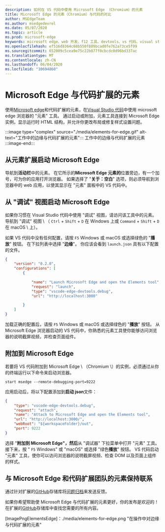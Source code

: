 ```yaml
---
description: 如何在 VS 代码中使用 Microsoft Edge （Chromium）的元素
title: Microsoft Edge 的元素（Chromium）与代码的对比
author: MSEdgeTeam
ms.author: msedgedevrel
ms.date: 05/07/2020
ms.topic: article
ms.prod: microsoft-edge
keywords: microsoft edge、web 开发、f12 工具、devtools、vs 代码、visual studio 代码、元素
ms.openlocfilehash: ef516d8364c68b550f889bcad0fe762a73ce5f99
ms.sourcegitcommit: 652009c5cea9e75c22b077f0cbcdc0d96bd337ac
ms.translationtype: MT
ms.contentlocale: zh-CN
ms.lasthandoff: 06/04/2020
ms.locfileid: "10694860"
---
```

# Microsoft Edge 与代码扩展的元素  

使用[Microsoft edge][VisualstudioMarketplaceElementsMicrosoftEdgeChromium]和代码扩展的元素，在[Visual Studio 代码][VisualstudioCode]中使用 microsoft edge 浏览器的 "元素" 工具。  通过启动或附加，元素工具连接到 Microsoft Edge 实例，显示运行时 HTML 结构，并允许你更改布局或修复样式设置问题。  

:::image type="complex" source="./media/elements-for-edge.gif" alt-text="工作中的边缘与代码扩展的元素":::
   工作中的边缘与代码扩展的元素  
:::image-end:::

<!--![Elements for Edge VS Code extension at work][ImageGifElementsEdge]  -->  

## 从元素扩展启动 Microsoft Edge  

导航到**活动栏**中的元素。  在它所示的**Microsoft Edge 元素的**位置旁边，有一个加号，可为你的应用打开浏览器。  如果选择了 "**关于：空白**" 选项，则必须导航到浏览器中的 web 应用，以使其显示在 "元素" 面板中的 VS 代码中。  

## 从 "调试" 视图启动 Microsoft Edge  

如果你习惯在 Visual Studio 代码中使用 "调试" 视图，请访问该工具中的元素。  导航到 "调试" 视图 \ （ `Ctrl` + `Shift` + `D` 在 Windows 上或 `Command` + `Shift` + `D` 在 macOS \ 上）。  

如果 VS 代码中没有任何配置，请按 `F5` Windows 或 macOS 或选择绿色的 "**播放**" 按钮。 在下拉列表中选择 "**边缘**"。 你应该会看到 `launch.json` 具有以下配置的文件。  

```json
{
    "version": "0.2.0",
    "configurations": [
        {
            
            "name": "Launch Microsoft Edge and open the Elements tool",
            "request": "launch",
            "type": "vscode-edge-devtools.debug",
            "url": "http://localhost:3000"
        
        }
    ]
}
```  

加载正确的配置后，请按 `F5` Windows 或 macOS 或选择绿色的 "**播放**" 按钮。 从 Microsoft Edge 浏览器启动的 VS 代码中，你熟悉的元素工具使你能够访问浏览器的说明截屏视频，并检查页面组件。  

## 附加到 Microsoft Edge  

若要将 VS 代码附加到 Microsoft Edge \ （Chromium \）的实例，必须通过从你的终端运行以下命令来启动浏览器。  

`start msedge --remote-debugging-port=9222`  

应用启动后，将以下配置添加到**启动 json**文件：  

```json
{
    "type": "vscode-edge-devtools.debug",
    "request": "attach",
    "name": "Attach to Microsoft Edge and open the Elements tool",
    "url": "http://localhost:3000/",
    "webRoot": "${workspaceFolder}/out",
    "port": 9222
}
```  

选择 "**附加到 Microsoft Edge"，然后**从 "调试器" 下拉菜单中打开 "元素" 工具。  接下来，按 " `F5` Windows" 或 "macOS" 或选择 "绿色**播放**" 按钮。  VS 代码启动 "元素" 工具，使你可以访问浏览器的说明截屏视频、检查 DOM 以及页面上组件的样式。  

## 与 Microsoft Edge 和代码扩展团队的元素保持联系  

通过针对扩展的[GitHub][GithubMicrosoftVscodeEdgeDevtools]存储库将[问题归档][GithubMicrosoftVscodeEdgeDevtoolsNewIssue]来发送反馈。  

如果你希望帮助使 Microsoft Edge 与代码扩展的元素更好，你的发布是欢迎的！  在扩展的[GitHub][GithubMicrosoftVscodeEdgeDevtools]存储库中查找您需要的所有内容。  

<!-- image links -->  

<!--[ImageGifElementsEdge]: ./media/elements-for-edge.gif "Elements for Edge VS Code extension in action"  -->  
[ImagePngElementsEdge]：./media/elements-for-edge.png "在操作中对边缘与代码扩展的元素"  

<!--links -->  

[VscodeElementsEdge]: ./elements-for-edge.md "Microsoft Edge 与代码扩展的元素 |Microsoft 文档"  

[VisualstudioCode]: https://code.visualstudio.com "Visual Studio 代码"  
[VisualStudioCodeDocs]: https://code.visualstudio.com/Docs "文档 |Visual Studio 代码"   

[GithubMicrosoftVscodeEdgeDevtools]: https://github.com/Microsoft/vscode-edge-devtools "microsoft/vscode-edge-devtools |GitHub"  
[GithubMicrosoftVscodeEdgeDevtoolsNewIssue]: https://github.com/Microsoft/vscode-edge-devtools/issues/new "新问题-microsoft/vscode-devtools |GitHub"

[VisualstudioMarketplaceElementsMicrosoftEdgeChromium]: https://marketplace.visualstudio.com/items?itemName=ms-edgedevtools.vscode-edge-devtools "Microsoft Edge 元素（Chromium） |Visual Studio Marketplace"  
